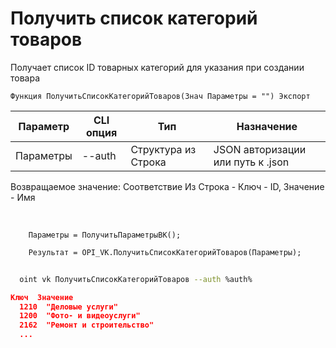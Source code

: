 ﻿---
sidebar_position: 1
---

# Получить список категорий товаров
 Получает список ID товарных категорий для указания при создании товара



`Функция ПолучитьСписокКатегорийТоваров(Знач Параметры = "") Экспорт`

  | Параметр | CLI опция | Тип | Назначение |
  |-|-|-|-|
  | Параметры | --auth | Структура из Строка | JSON авторизации или путь к .json |

  
  Возвращаемое значение:   Соответствие Из Строка - Ключ - ID, Значение - Имя

<br/>




```bsl title="Пример кода"
    Параметры = ПолучитьПараметрыВК();

    Результат = OPI_VK.ПолучитьСписокКатегорийТоваров(Параметры);
```



```sh title="Пример команды CLI"
    
  oint vk ПолучитьСписокКатегорийТоваров --auth %auth%

```

```json title="Результат"
Ключ  Значение
  1210	"Деловые услуги"
  1200	"Фото- и видеоуслуги"
  2162	"Ремонт и строительство"
  ...
```
